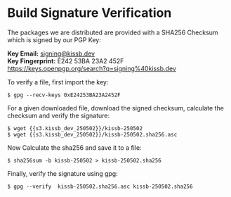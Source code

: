 # Build Signature Verification

The packages we are distributed are provided with a SHA256 Checksum which is signed by our PGP Key:

**Key Email:** signing@kissb.dev<br/>
**Key Fingerprint:** E242 53BA 23A2 452F<br/>
<https://keys.openpgp.org/search?q=signing%40kissb.dev>

To verify a file, first import the key:

    $ gpg --recv-keys 0xE24253BA23A2452F

For a given downloaded file, download the signed checksum, calculate the checksum and verify the signature:

    $ wget {{s3.kissb_dev_250502}}/kissb-250502
    $ wget {{s3.kissb_dev_250502}}/kissb-250502.sha256.asc

Now Calculate the sha256 and save it to a file:

    $ sha256sum -b kissb-250502 > kissb-250502.sha256

Finally, verify the signature using gpg:

    $ gpg --verify  kissb-250502.sha256.asc kissb-250502.sha256
